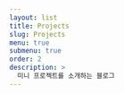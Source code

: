 ```yaml
---
layout: list
title: Projects
slug: Projects
menu: true
submenu: true
order: 2
description: >
  미니 프로젝트를 소개하는 블로그
---
```

